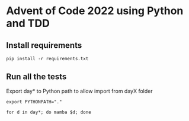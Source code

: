# Advent of Code 2022 using Python and TDD

## Install requirements

```shell
pip install -r requirements.txt
```

## Run all the tests

Export day* to Python path to allow import from dayX folder

```shell
export PYTHONPATH="."
```

```shell
for d in day*; do mamba $d; done
```

